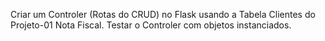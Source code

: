 Criar um Controler (Rotas do CRUD) no Flask usando a Tabela Clientes do Projeto-01 Nota Fiscal.
Testar o Controler com objetos instanciados.